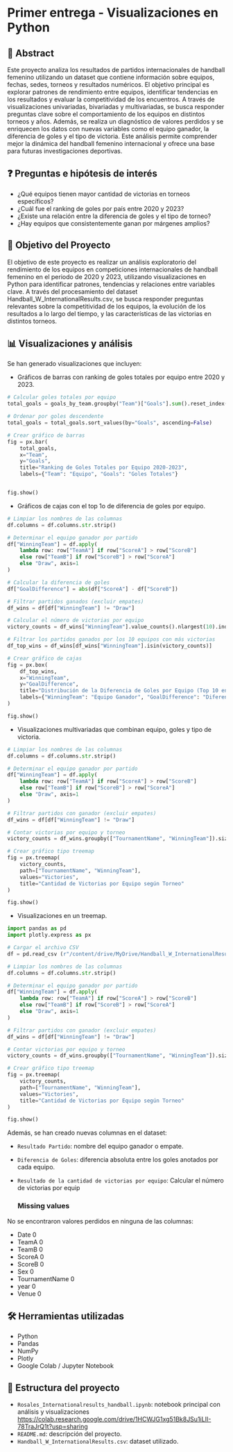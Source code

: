 # Primer entrega - Visualizaciones en Python

## 📘 Abstract

Este proyecto analiza los resultados de partidos internacionales de handball femenino utilizando un dataset que contiene información sobre equipos, fechas, sedes, torneos y resultados numéricos. El objetivo principal es explorar patrones de rendimiento entre equipos, identificar tendencias en los resultados y evaluar la competitividad de los encuentros. A través de visualizaciones univariadas, bivariadas y multivariadas, se busca responder preguntas clave sobre el comportamiento de los equipos en distintos torneos y años. Además, se realiza un diagnóstico de valores perdidos y se enriquecen los datos con nuevas variables como el equipo ganador, la diferencia de goles y el tipo de victoria. Este análisis permite comprender mejor la dinámica del handball femenino internacional y ofrece una base para futuras investigaciones deportivas.

## ❓ Preguntas e hipótesis de interés

- ¿Qué equipos tienen mayor cantidad de victorias en torneos específicos?
- ¿Cuál fue el ranking de goles por país entre 2020 y 2023?
- ¿Existe una relación entre la diferencia de goles y el tipo de torneo?
- ¿Hay equipos que consistentemente ganan por márgenes amplios?

## 🎯 Objetivo del Proyecto

El objetivo de este proyecto es realizar un análisis exploratorio del rendimiento de los equipos en competiciones internacionales de handball femenino en el periodo de 2020 y 2023, utilizando visualizaciones en Python para identificar patrones, tendencias y relaciones entre variables clave. A través del procesamiento del dataset Handball_W_InternationalResults.csv, se busca responder preguntas relevantes sobre la competitividad de los equipos, la evolución de los resultados a lo largo del tiempo, y las características de las victorias en distintos torneos. 

## 📊 Visualizaciones y análisis

Se han generado visualizaciones que incluyen:

- Gráficos de barras con ranking de goles totales por equipo entre 2020 y 2023.

```python
# Calcular goles totales por equipo
total_goals = goals_by_team.groupby("Team")["Goals"].sum().reset_index()

# Ordenar por goles descendente
total_goals = total_goals.sort_values(by="Goals", ascending=False)

# Crear gráfico de barras
fig = px.bar(
    total_goals,
    x="Team",
    y="Goals",
    title="Ranking de Goles Totales por Equipo 2020-2023",
    labels={"Team": "Equipo", "Goals": "Goles Totales"}


fig.show()
```


- Gráficos de cajas con el top 1o de diferencia de goles por equipo.

```python
# Limpiar los nombres de las columnas
df.columns = df.columns.str.strip()

# Determinar el equipo ganador por partido
df["WinningTeam"] = df.apply(
    lambda row: row["TeamA"] if row["ScoreA"] > row["ScoreB"]
    else row["TeamB"] if row["ScoreB"] > row["ScoreA"]
    else "Draw", axis=1
)

# Calcular la diferencia de goles
df["GoalDifference"] = abs(df["ScoreA"] - df["ScoreB"])

# Filtrar partidos ganados (excluir empates)
df_wins = df[df["WinningTeam"] != "Draw"]

# Calcular el número de victorias por equipo
victory_counts = df_wins["WinningTeam"].value_counts().nlargest(10).index.tolist()

# Filtrar los partidos ganados por los 10 equipos con más victorias
df_top_wins = df_wins[df_wins["WinningTeam"].isin(victory_counts)]

# Crear gráfico de cajas
fig = px.box(
    df_top_wins,
    x="WinningTeam",
    y="GoalDifference",
    title="Distribución de la Diferencia de Goles por Equipo (Top 10 en Victorias)",
    labels={"WinningTeam": "Equipo Ganador", "GoalDifference": "Diferencia de Goles"}
)

fig.show()
```

- Visualizaciones multivariadas que combinan equipo, goles y tipo de victoria.

```python
# Limpiar los nombres de las columnas
df.columns = df.columns.str.strip()

# Determinar el equipo ganador por partido
df["WinningTeam"] = df.apply(
    lambda row: row["TeamA"] if row["ScoreA"] > row["ScoreB"]
    else row["TeamB"] if row["ScoreB"] > row["ScoreA"]
    else "Draw", axis=1
)

# Filtrar partidos con ganador (excluir empates)
df_wins = df[df["WinningTeam"] != "Draw"]

# Contar victorias por equipo y torneo
victory_counts = df_wins.groupby(["TournamentName", "WinningTeam"]).size().reset_index(name="Victories")

# Crear gráfico tipo treemap
fig = px.treemap(
    victory_counts,
    path=["TournamentName", "WinningTeam"],
    values="Victories",
    title="Cantidad de Victorias por Equipo según Torneo"
)

fig.show()
```
- Visualizaciones en un treemap.

```python
import pandas as pd
import plotly.express as px

# Cargar el archivo CSV
df = pd.read_csv (r"/content/drive/MyDrive/Handball_W_InternationalResults.csv")

# Limpiar los nombres de las columnas
df.columns = df.columns.str.strip()

# Determinar el equipo ganador por partido
df["WinningTeam"] = df.apply(
    lambda row: row["TeamA"] if row["ScoreA"] > row["ScoreB"]
    else row["TeamB"] if row["ScoreB"] > row["ScoreA"]
    else "Draw", axis=1
)

# Filtrar partidos con ganador (excluir empates)
df_wins = df[df["WinningTeam"] != "Draw"]

# Contar victorias por equipo y torneo
victory_counts = df_wins.groupby(["TournamentName", "WinningTeam"]).size().reset_index(name="Victories")

# Crear gráfico tipo treemap
fig = px.treemap(
    victory_counts,
    path=["TournamentName", "WinningTeam"],
    values="Victories",
    title="Cantidad de Victorias por Equipo según Torneo"
)

fig.show()
```



Además, se han creado nuevas columnas en el dataset:

- `Resultado Partido`: nombre del equipo ganador o empate.
- `Diferencia de Goles`: diferencia absoluta entre los goles anotados por cada equipo.
- `Resultado de la cantidad de victorias por equipo`: Calcular el número de victorias por equip


  ###   Missing values
No se encontraron valores perdidos en ninguna de las columnas:

 - Date              0
 - TeamA             0
 - TeamB             0
 - ScoreA            0
 - ScoreB            0
 - Sex               0
 - TournamentName    0
 - year              0
 - Venue             0


## 🛠️ Herramientas utilizadas

- Python
- Pandas
- NumPy
- Plotly
- Google Colab / Jupyter Notebook

## 📁 Estructura del proyecto

- `Rosales_Internationalresults_handball.ipynb`: notebook principal con análisis y visualizaciones https://colab.research.google.com/drive/1HCWJG1xg51Bk8JSu1iLII-78TraJrQ1t?usp=sharing 
- `README.md`: descripción del proyecto.
- `Handball_W_InternationalResults.csv`: dataset utilizado.

